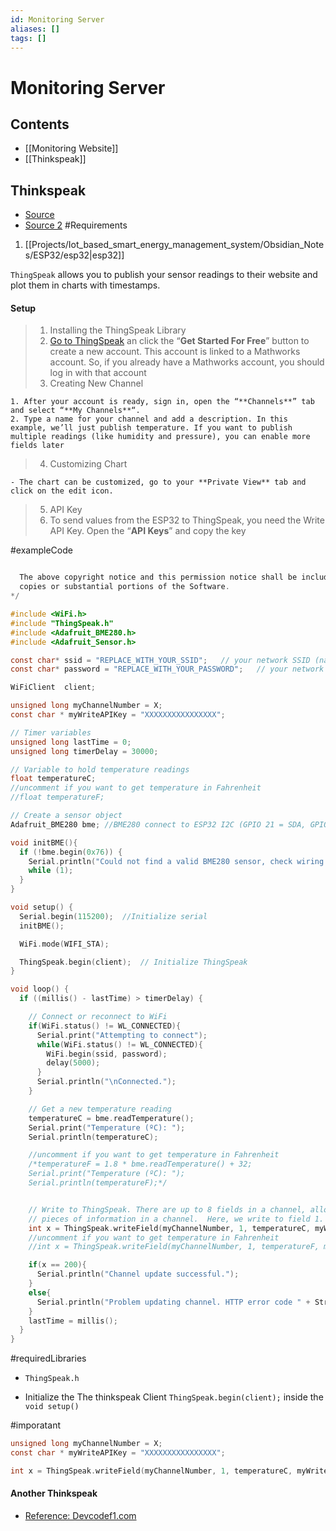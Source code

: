 ```yaml
---
id: Monitoring Server
aliases: []
tags: []
---
```


# Monitoring Server

## Contents

- [[Monitoring Website]]
- [[Thinkspeak]]

## Thinkspeak

- [Source](https://randomnerdtutorials.com/esp32-thingspeak-publish-arduino/)
- [Source 2]()
  #Requirements

1. [[Projects/Iot_based_smart_energy_management_system/Obsidian_Notes/ESP32/esp32|esp32]]

`ThingSpeak` allows you to publish your sensor readings to their website and plot them in charts with timestamps.

#### Setup

> 1.  Installing the ThingSpeak Library
> 2.  [Go to ThingSpeak](https://thingspeak.com/) an click the “**Get Started For Free**” button to create a new account. This account is linked to a Mathworks account. So, if you already have a Mathworks account, you should log in with that account
> 3.  Creating New Channel

    1. After your account is ready, sign in, open the “**Channels**” tab and select “**My Channels**“.
    2. Type a name for your channel and add a description. In this example, we’ll just publish temperature. If you want to publish multiple readings (like humidity and pressure), you can enable more fields later

> 4.  Customizing Chart

    - The chart can be customized, go to your **Private View** tab and click on the edit icon.

> 5.  API Key
> 6.  To send values from the ESP32 to ThingSpeak, you need the Write API Key. Open the “**API Keys**” and copy the key

#exampleCode

```c

  The above copyright notice and this permission notice shall be included in all
  copies or substantial portions of the Software.
*/

#include <WiFi.h>
#include "ThingSpeak.h"
#include <Adafruit_BME280.h>
#include <Adafruit_Sensor.h>

const char* ssid = "REPLACE_WITH_YOUR_SSID";   // your network SSID (name)
const char* password = "REPLACE_WITH_YOUR_PASSWORD";   // your network password

WiFiClient  client;

unsigned long myChannelNumber = X;
const char * myWriteAPIKey = "XXXXXXXXXXXXXXXX";

// Timer variables
unsigned long lastTime = 0;
unsigned long timerDelay = 30000;

// Variable to hold temperature readings
float temperatureC;
//uncomment if you want to get temperature in Fahrenheit
//float temperatureF;

// Create a sensor object
Adafruit_BME280 bme; //BME280 connect to ESP32 I2C (GPIO 21 = SDA, GPIO 22 = SCL)

void initBME(){
  if (!bme.begin(0x76)) {
    Serial.println("Could not find a valid BME280 sensor, check wiring!");
    while (1);
  }
}

void setup() {
  Serial.begin(115200);  //Initialize serial
  initBME();

  WiFi.mode(WIFI_STA);

  ThingSpeak.begin(client);  // Initialize ThingSpeak
}

void loop() {
  if ((millis() - lastTime) > timerDelay) {

    // Connect or reconnect to WiFi
    if(WiFi.status() != WL_CONNECTED){
      Serial.print("Attempting to connect");
      while(WiFi.status() != WL_CONNECTED){
        WiFi.begin(ssid, password);
        delay(5000);
      }
      Serial.println("\nConnected.");
    }

    // Get a new temperature reading
    temperatureC = bme.readTemperature();
    Serial.print("Temperature (ºC): ");
    Serial.println(temperatureC);

    //uncomment if you want to get temperature in Fahrenheit
    /*temperatureF = 1.8 * bme.readTemperature() + 32;
    Serial.print("Temperature (ºC): ");
    Serial.println(temperatureF);*/


    // Write to ThingSpeak. There are up to 8 fields in a channel, allowing you to store up to 8 different
    // pieces of information in a channel.  Here, we write to field 1.
    int x = ThingSpeak.writeField(myChannelNumber, 1, temperatureC, myWriteAPIKey);
    //uncomment if you want to get temperature in Fahrenheit
    //int x = ThingSpeak.writeField(myChannelNumber, 1, temperatureF, myWriteAPIKey);

    if(x == 200){
      Serial.println("Channel update successful.");
    }
    else{
      Serial.println("Problem updating channel. HTTP error code " + String(x));
    }
    lastTime = millis();
  }
}

```

#requiredLibraries

- `ThingSpeak.h`

- Initialize the The thinkspeak Client `ThingSpeak.begin(client);` inside the `void setup()`

#imporatant

```c
unsigned long myChannelNumber = X;
const char * myWriteAPIKey = "XXXXXXXXXXXXXXXX";

int x = ThingSpeak.writeField(myChannelNumber, 1, temperatureC, myWriteAPIKey);

```

#### Another Thinkspeak

- [Reference: Devcodef1.com](https://devcodef1.com/news/1027971/send-sensor-data-to-thingspeak-using-nodemcu-esp8266-and-arduino-uno#:~:text=Now%20that%20we%20have%20set%20up%20the%20hardware%2C,Upload%20the%20following%20code%20to%20the%20NodeMCU%20ESP8266%3A)

